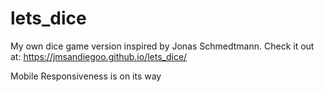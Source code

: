 # lets_dice

My own dice game version inspired by Jonas Schmedtmann. Check it out at: https://jmsandiegoo.github.io/lets_dice/

Mobile Responsiveness is on its way
